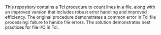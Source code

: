 This repository contains a Tcl procedure to count lines in a file, along with an improved version that includes robust error handling and improved efficiency.  The original procedure demonstrates a common error in Tcl file processing: failure to handle file errors. The solution demonstrates best practices for file I/O in Tcl.